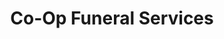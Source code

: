 ---
title: "Co-Op Funeral Services"
url: /harwich/co-op-funeral-services/
shop: funeral directors
---